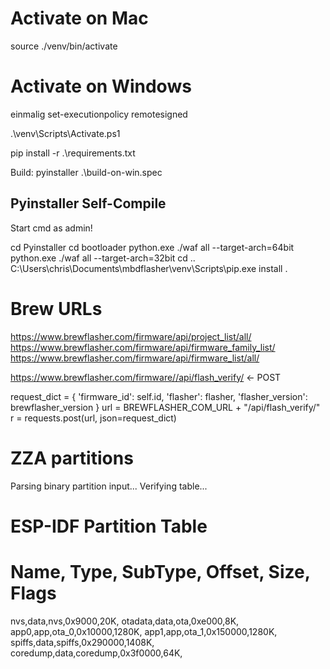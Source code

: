 
# Activate on Mac
source ./venv/bin/activate

# Activate on Windows

einmalig 
set-executionpolicy remotesigned

.\venv\Scripts\Activate.ps1

pip install -r .\requirements.txt


Build:
pyinstaller .\build-on-win.spec


## Pyinstaller Self-Compile
Start cmd as admin!

cd Pyinstaller
cd bootloader
python.exe ./waf all --target-arch=64bit
python.exe ./waf all --target-arch=32bit
cd ..
C:\Users\chris\Documents\mbdflasher\venv\Scripts\pip.exe install .

# Brew URLs
https://www.brewflasher.com/firmware/api/project_list/all/
https://www.brewflasher.com/firmware/api/firmware_family_list/
https://www.brewflasher.com/firmware/api/firmware_list/all/

https://www.brewflasher.com/firmware//api/flash_verify/ <- POST

request_dict = {
            'firmware_id': self.id,
            'flasher': flasher,
            'flasher_version': brewflasher_version
        }
        url = BREWFLASHER_COM_URL + "/api/flash_verify/"
        r = requests.post(url, json=request_dict)



# ZZA partitions

Parsing binary partition input...
Verifying table...
# ESP-IDF Partition Table
# Name, Type, SubType, Offset, Size, Flags
nvs,data,nvs,0x9000,20K,
otadata,data,ota,0xe000,8K,
app0,app,ota_0,0x10000,1280K,
app1,app,ota_1,0x150000,1280K,
spiffs,data,spiffs,0x290000,1408K,
coredump,data,coredump,0x3f0000,64K,